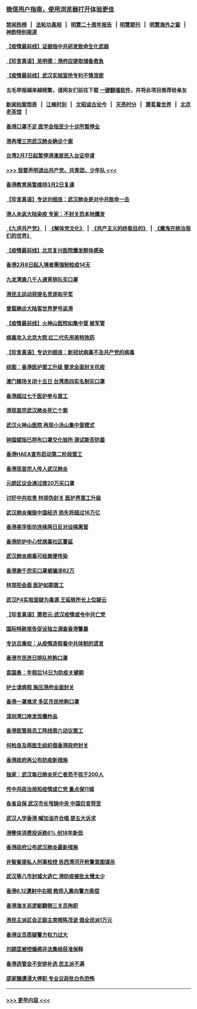 ### [微信用户指南，使用浏览器打开体验更佳](https://github.com/gfw-breaker/banned-news1/blob/master/indexes/wechat-guide.md?t=0)
#### [禁闻热榜](热点新闻.md?t=0)  &nbsp;&nbsp;|&nbsp;&nbsp; [法轮功真相](https://github.com/gfw-breaker/truth/blob/master/README.md?t=0) &nbsp;&nbsp;|&nbsp;&nbsp; [明慧二十周年报告](https://github.com/gfw-breaker/mh-reports/blob/master/README.md?t=0) &nbsp;&nbsp;|&nbsp;&nbsp;[明慧期刊](https://github.com/gfw-breaker/mh-qikan) &nbsp;&nbsp;|&nbsp;&nbsp; [明慧海外之窗](https://github.com/gfw-breaker/mh-news/blob/master/README.md?t=0) &nbsp;&nbsp;|&nbsp;&nbsp; [神韵特别报道](https://github.com/gfw-breaker/mh-news/blob/master/shenyun.md?t=0)
#### [【疫情最前线】证据指中共研发致命生化武器](../pages/nsc415/n11853087.md?t=02090155) 
#### [【珍言真语】吴明德：港府应提取储备救急](../pages/nsc415/n11852734.md?t=02090155) 
#### [【疫情最前线】武汉实验室抢专利不慎泄密](../pages/nsc415/n11850310.md?t=02090155) 
#### 五毛举报越来越频繁，请网友们前往下载 [一键翻墙软件](https://github.com/gfw-breaker/ssr-accounts)，并将此项目推荐给亲友
#### [新闻拍案惊奇](https://github.com/gfw-breaker/banned-news1/blob/master/pages/link4.md) &nbsp;&nbsp;|&nbsp;&nbsp; [江峰时刻](https://github.com/gfw-breaker/banned-news1/blob/master/pages/link4.md) &nbsp;&nbsp;|&nbsp;&nbsp; [文昭谈古论今](https://github.com/gfw-breaker/banned-news1/blob/master/pages/link4.md) &nbsp;&nbsp;|&nbsp;&nbsp; [天亮时分](https://github.com/gfw-breaker/banned-news1/blob/master/pages/link4.md) &nbsp;&nbsp;|&nbsp;&nbsp; [萧茗看世界](https://github.com/gfw-breaker/banned-news1/blob/master/pages/link4.md) &nbsp;&nbsp;|&nbsp;&nbsp; [北京老茶馆](https://github.com/gfw-breaker/banned-news1/blob/master/pages/link4.md) &nbsp;&nbsp;|&nbsp;&nbsp; 
#### [香港口罩不足 医学会指至少十诊所暂停业](../pages/nsc415/n11850301.md?t=02090155) 
#### [港再增三宗武汉肺炎确诊个案](../pages/nsc415/n11850328.md?t=02090155) 
#### [台湾2月7日起暂停港澳居民入台证申请](../pages/nsc415/n11850304.md?t=02090155) 
#### [>>> 我要声明退出共产党、共青团、少年队 <<<](https://github.com/begood0513/goodnews/blob/master/quit/letter.md) 
#### [香港教育局暂维持3月2日复课](../pages/nsc415/n11850260.md?t=02090155) 
#### [【珍言真语】专访刘细良：武汉肺炎是对中共致命一击](../pages/nsc415/n11849934.md?t=02090155) 
#### [港人未返大陆染疫 专家：不封关恐本地爆发](../pages/nsc415/n11848021.md?t=02090155) 
#### [《九评共产党》](https://github.com/begood0513/9ping.md/blob/master/README.md) &nbsp;|&nbsp; [《解体党文化》](../../../../jtdwh.md/blob/master/README.md)  &nbsp;|&nbsp; [《共产主义的终极目的》](../../../../gczydzjmd.md/blob/master/README.md) &nbsp;|&nbsp; [《魔鬼在统治我们的世界》](../../../../mgztzwmdsj.md/blob/master/README.md) 
#### [【疫情最前线】北京复兴医院爆发群体感染](../pages/nsc415/n11847626.md?t=02090155) 
#### [香港2月8日起入境者需强制检疫14天](../pages/nsc415/n11847658.md?t=02090155) 
#### [九龙湾逾八千人通宵排队买口罩](../pages/nsc415/n11847647.md?t=02090155) 
#### [港民主运动获提名竞逐和平奖](../pages/nsc415/n11847633.md?t=02090155) 
#### [曾载确诊大陆客世界梦号返港](../pages/nsc415/n11847608.md?t=02090155) 
#### [【疫情最前线】火神山医院如集中营 被军管](../pages/nsc415/n11847524.md?t=02090155) 
#### [病毒攻入北京大院 红二代先用美特效药](../pages/nsc415/n11847427.md?t=02090155) 
#### [【珍言真语】专访刘细良：新冠状病毒不及共产党的病毒](../pages/nsc415/n11847164.md?t=02090155) 
#### [组图：香港医护罢工升级 要求全面封关抗疫](../pages/nsc415/n11844107.md?t=02090155) 
#### [澳门赌场关闭十五日 台湾周四实名制买口罩](../pages/nsc415/n11845083.md?t=02090155) 
#### [香港超过七千医护参与罢工](../pages/nsc415/n11845051.md?t=02090155) 
#### [港现首宗武汉肺炎死亡个案](../pages/nsc415/n11844998.md?t=02090155) 
#### [武汉火神山医院 再现小汤山集中营模式](../pages/nsc415/n11844763.md?t=02090155) 
#### [钟国斌指已将布口罩交化验所 测试能否防菌](../pages/nsc415/n11842783.md?t=02090155) 
#### [香港HAEA宣布启动第二阶段罢工](../pages/nsc415/n11842723.md?t=02090155) 
#### [香港现首宗人传人武汉肺炎](../pages/nsc415/n11842766.md?t=02090155) 
#### [元朗区议会通过拨20万买口罩](../pages/nsc415/n11842754.md?t=02090155) 
#### [讨好中共权贵 林郑伪封关 医护界罢工升级](../pages/nsc415/n11842359.md?t=02090155) 
#### [武汉肺炎摧毁中国经济 损失将超过16万亿](../pages/nsc415/n11839723.md?t=02090155) 
#### [香港美孚街坊连续两日反对设隔离营](../pages/nsc415/n11839962.md?t=02090155) 
#### [香港防护中心忧病毒社区蔓延](../pages/nsc415/n11839933.md?t=02090155) 
#### [武汉肺炎病毒可经粪便传染](../pages/nsc415/n11839939.md?t=02090155) 
#### [香港逾千宗买口罩被骗涉82万](../pages/nsc415/n11839914.md?t=02090155) 
#### [林郑拒会面 医护如期罢工](../pages/nsc415/n11839892.md?t=02090155) 
#### [武汉P4实验室疑为毒源 王延轶所长上位疑云](../pages/nsc415/n11835543.md?t=02090155) 
#### [【珍言真语】萧若元:武汉疫情或令中共亡党](../pages/nsc415/n11829394.md?t=02090155) 
#### [国际特赦报告促设独立调查香港警暴](../pages/nsc415/n11833845.md?t=02090155) 
#### [专访吕秉权：从疫情造假看中共体制的谎言](../pages/nsc415/n11833813.md?t=02090155) 
#### [香港市民连日排队抢购口罩](../pages/nsc415/n11833794.md?t=02090155) 
#### [袁国勇：年假后14日为防疫关键期](../pages/nsc415/n11831088.md?t=02090155) 
#### [护士请病假 施压港府全面封关](../pages/nsc415/n11831030.md?t=02090155) 
#### [香港一罩难求 多区市民抢购口罩](../pages/nsc415/n11831002.md?t=02090155) 
#### [深圳湾口岸发现爆炸品](../pages/nsc415/n11828802.md?t=02090155) 
#### [香港医管局员工阵线周六动议罢工](../pages/nsc415/n11828762.md?t=02090155) 
#### [何柏良及两医生组织倡香港政府封关](../pages/nsc415/n11828749.md?t=02090155) 
#### [香港政府再公布防疫新措施](../pages/nsc415/n11828716.md?t=02090155) 
#### [独家：武汉每日肺炎死亡者恐不低于200人](../pages/nsc415/n11828240.md?t=02090155) 
#### [传中共政治局知疫情或亡党 重点保11城](../pages/nsc415/n11828145.md?t=02090155) 
#### [各省自保 武汉市长甩锅中央 中国巨变将至](../pages/nsc415/n11828021.md?t=02090155) 
#### [武汉人学香港 喊加油齐合唱 提五大诉求](../pages/nsc415/n11827046.md?t=02090155) 
#### [港整体消费投诉跌6% 创18年新低](../pages/nsc415/n11817280.md?t=02090155) 
#### [香港政府公布武汉肺炎最新措施](../pages/nsc415/n11817152.md?t=02090155) 
#### [许智峯提私人刑事检控 告西湾河开枪警意图谋杀](../pages/nsc415/n11817132.md?t=02090155) 
#### [武汉等八市封城大逃亡 港防疫被批太慢太少](../pages/nsc415/n11817058.md?t=02090155) 
#### [香港6.12遭射中右眼 教师入禀向警方索偿](../pages/nsc415/n11814678.md?t=02090155) 
#### [香港海关巡逻艇翻侧三关员殉职](../pages/nsc415/n11814604.md?t=02090155) 
#### [港民主派区会正副主席晤陈茂波 倡全民派1万元](../pages/nsc415/n11814582.md?t=02090155) 
#### [香港议员质疑警方权力过大](../pages/nsc415/n11814560.md?t=02090155) 
#### [刘颕匡被控煽惑非法集结获准保释](../pages/nsc415/n11811727.md?t=02090155) 
#### [香港选管会不安排补选 民主派不满](../pages/nsc415/n11811691.md?t=02090155) 
#### [邵家臻遭浸大停职 专业议政批白色恐怖](../pages/nsc415/n11811670.md?t=02090155) 

----
#### [ >>> 更早内容 <<< ](../indexes/nsc415-earlier.md)
